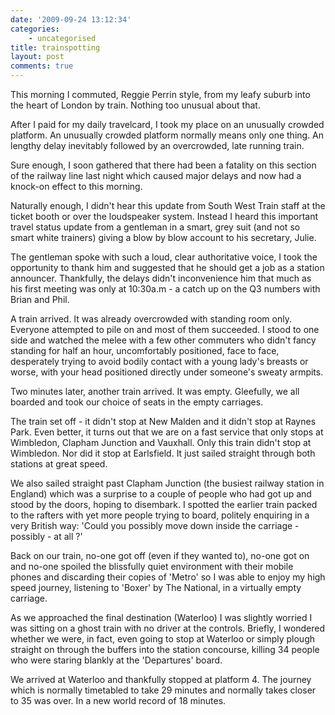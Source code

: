 ```yaml
---
date: '2009-09-24 13:12:34'
categories:
    - uncategorised
title: trainspotting
layout: post
comments: true
---
```


This morning I commuted, Reggie Perrin style, from my leafy suburb into
the heart of London by train. Nothing too unusual about that.

After I paid for my daily travelcard, I took my place on an unusually
crowded platform. An unusually crowded platform normally means only one
thing. An lengthy delay inevitably followed by an overcrowded, late
running train.

Sure enough, I soon gathered that there had been a fatality on this
section of the railway line last night which caused major delays and now
had a knock-on effect to this morning.

Naturally enough, I didn't hear this update from South West Train staff
at the ticket booth or over the loudspeaker system. Instead I heard this
important travel status update from a gentleman in a smart, grey suit
(and not so smart white trainers) giving a blow by blow account to his
secretary, Julie.

The gentleman spoke with such a loud, clear authoritative voice, I took
the opportunity to thank him and suggested that he should get a job as a
station announcer. Thankfully, the delays didn't inconvenience him that
much as his first meeting was only at 10:30a.m - a catch up on the Q3
numbers with Brian and Phil.

A train arrived. It was already overcrowded with standing room only.
Everyone attempted to pile on and most of them succeeded. I stood to one
side and watched the melee with a few other commuters who didn't fancy
standing for half an hour, uncomfortably positioned, face to face,
desperately trying to avoid bodily contact with a young lady's breasts
or worse, with your head positioned directly under someone's sweaty
armpits.

Two minutes later, another train arrived. It was empty. Gleefully, we
all boarded and took our choice of seats in the empty carriages.

The train set off - it didn't stop at New Malden and it didn't stop at
Raynes Park. Even better, it turns out that we are on a fast service
that only stops at Wimbledon, Clapham Junction and Vauxhall. Only this
train didn't stop at Wimbledon. Nor did it stop at Earlsfield. It just
sailed straight through both stations at great speed.

We also sailed straight past Clapham Junction (the busiest railway
station in England) which was a surprise to a couple of people who had
got up and stood by the doors, hoping to disembark. I spotted the
earlier train packed to the rafters with yet more people trying to
board, politely enquiring in a very British way: 'Could you possibly
move down inside the carriage - possibly - at all ?'

Back on our train, no-one got off (even if they wanted to), no-one got
on and no-one spoiled the blissfully quiet environment with their mobile
phones and discarding their copies of 'Metro' so I was able to enjoy my
high speed journey, listening to 'Boxer' by The National, in a virtually
empty carriage.

As we approached the final destination (Waterloo) I was slightly worried
I was sitting on a ghost train with no driver at the controls. Briefly,
I wondered whether we were, in fact, even going to stop at Waterloo or
simply plough straight on through the buffers into the station
concourse, killing 34 people who were staring blankly at the
'Departures' board.

We arrived at Waterloo and thankfully stopped at platform 4. The journey
which is normally timetabled to take 29 minutes and normally takes
closer to 35 was over. In a new world record of 18 minutes.
